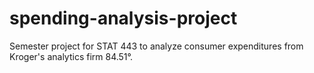# spending-analysis-project
Semester project for STAT 443 to analyze consumer expenditures from Kroger's analytics firm 84.51°.
